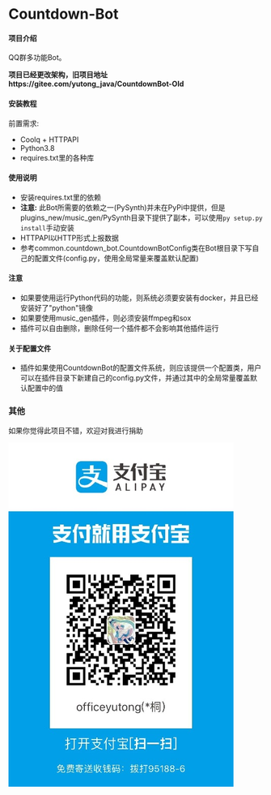 # Countdown-Bot

#### 项目介绍

QQ群多功能Bot。

**项目已经更改架构，旧项目地址https://gitee.com/yutong_java/CountdownBot-Old**


#### 安装教程

前置需求:

- Coolq + HTTPAPI
- Python3.8
- requires.txt里的各种库

#### 使用说明

- 安装requires.txt里的依赖
- **注意:** 此Bot所需要的依赖之一(PySynth)并未在PyPi中提供，但是plugins_new/music_gen/PySynth目录下提供了副本，可以使用```py setup.py install```手动安装
- HTTPAPI以HTTP形式上报数据
- 参考common.countdown_bot.CountdownBotConfig类在Bot根目录下写自己的配置文件(config.py，使用全局常量来覆盖默认配置)


#### 注意
- 如果要使用运行Python代码的功能，则系统必须要安装有docker，并且已经安装好了"python"镜像
- 如果要使用music_gen插件，则必须安装ffmpeg和sox
- 插件可以自由删除，删除任何一个插件都不会影响其他插件运行

#### 关于配置文件
- 插件如果使用CountdownBot的配置文件系统，则应该提供一个配置类，用户可以在插件目录下新建自己的config.py文件，并通过其中的全局常量覆盖默认配置中的值


### 其他

如果你觉得此项目不错，欢迎对我进行捐助

![](images/alipay.jpg)